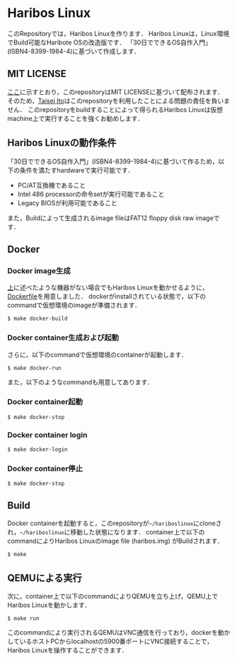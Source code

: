 # Haribos Linux
このRepositoryでは，Haribos Linuxを作ります．
Haribos Linuxは，Linux環境でBuild可能なHaribote OSの改造版です．
「30日でできるOS自作入門」(ISBN4-8399-1984-4)に基づいて作成します．

## MIT LICENSE
[ここ](LICENSE)に示すとおり，このrepositoryはMIT LICENSEに基づいて配布されます．
そのため，[Taisei Ito](https://github.com/TaiseiIto)はこのrepositoryを利用したことによる問題の責任を負いません．
このrepositoryをbuildすることによって得られるHaribos Linuxは仮想machine上で実行することを強くお勧めします．

## Haribos Linuxの動作条件
「30日でできるOS自作入門」(ISBN4-8399-1984-4)に基づいて作るため，以下の条件を満たすhardwareで実行可能です．

* PC/AT互換機であること
* Intel 486 processorの命令setが実行可能であること
* Legacy BIOSが利用可能であること

また，Buildによって生成されるimage fileはFAT12 floppy disk raw imageです．

## Docker
### Docker image生成
[上](#Haribos-Linuxの動作条件)に述べたような機器がない場合でもHaribos Linuxを動かせるように，[Dockerfile](Dockerfile)を用意しました．
dockerがinstallされている状態で，以下のcommandで仮想環境のimageが準備されます．
```
$ make docker-build
```

### Docker container生成および起動
さらに，以下のcommandで仮想環境のcontainerが起動します．
```
$ make docker-run
```

また，以下のようなcommandも用意してあります．

### Docker container起動
```
$ make docker-stop
```

### Docker container login
```
$ make docker-login
```

### Docker container停止
```
$ make docker-stop
```

## Build
Docker containerを起動すると，このrepositoryが`~/hariboslinux`にcloneされ，`~/hariboslinux`に移動した状態になります．
container上で以下のcommandによりHaribos Linuxのimage file (haribos.img) がBuildされます．
```
$ make
```

## QEMUによる実行
次に，container上で以下のcommandによりQEMUを立ち上げ，QEMU上でHaribos Linuxを動かします．
```
$ make run
```
このcommandにより実行されるQEMUはVNC通信を行っており，dockerを動かしているホストPCからlocalhostの5900番ポートにVNC接続することで，Haribos Linuxを操作することができます．

